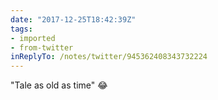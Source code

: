 ```yaml
---
date: "2017-12-25T18:42:39Z"
tags:
- imported
- from-twitter
inReplyTo: /notes/twitter/945362408343732224
---
```

"Tale as old as time" 😂
